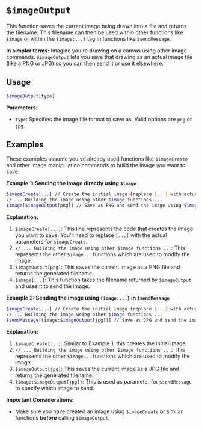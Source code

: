 # `$imageOutput`

This function saves the current image being drawn into a file and returns the filename. This filename can then be used within other functions like `$image` or within the `{image:...}` tag in functions like `$sendMessage`.

**In simpler terms:** Imagine you're drawing on a canvas using other image commands.  `$imageOutput` lets you save that drawing as an actual image file (like a PNG or JPG) so you can then send it or use it elsewhere.

## Usage

```bash
$imageOutput[type]
```

**Parameters:**

*   `type`:  Specifies the image file format to save as.  Valid options are `png` or `jpg`.

## Examples

These examples assume you've already used functions like `$imageCreate` and other image manipulation commands to build the image you want to save.

**Example 1: Sending the image directly using `$image`**

```bash
$imageCreate[...] // Create the initial image (replace [...] with actual parameters)
// ... Building the image using other $image functions ...
$image[$imageOutput[png]] // Save as PNG and send the image using $image function
```

**Explanation:**

1.  `$imageCreate[...]`:  This line represents the code that creates the image you want to save.  You'll need to replace `[...]` with the actual parameters for `$imageCreate`.
2.  `// ... Building the image using other $image functions ...`: This represents the other `$image...` functions which are used to modify the image.
3.  `$imageOutput[png]`:  This saves the current image as a PNG file and returns the generated filename.
4.  `$image[...]`: This function takes the filename returned by `$imageOutput` and uses it to send the image.

**Example 2: Sending the image using `{image:...}` in `$sendMessage`**

```bash
$imageCreate[...] // Create the initial image (replace [...] with actual parameters)
// ... Building the image using other $image functions ...
$sendMessage[{image:$imageOutput[jpg]}] // Save as JPG and send the image using $sendMessage function
```

**Explanation:**

1.  `$imageCreate[...]`:  Similar to Example 1, this creates the initial image.
2.  `// ... Building the image using other $image functions ...`: This represents the other `$image...` functions which are used to modify the image.
3.  `$imageOutput[jpg]`:  This saves the current image as a JPG file and returns the generated filename.
4.  `{image:$imageOutput[jpg]}`: This is used as parameter for `$sendMessage` to specify which image to send.

**Important Considerations:**

*   Make sure you have created an image using `$imageCreate` or similar functions **before** calling `$imageOutput`.